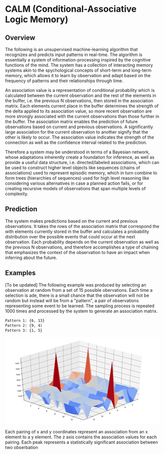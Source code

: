 # CALM (Conditional-Associative Logic Memory)

## Overview
The following is an unsupervised machine-learning algorithm that recognizes and predicts input patterns in real-time. The algorithm is essentially a system of information-processing inspired by the cognitive functions of the mind. The system has a collection of interacting memory systems akin to the spychological concepts of short-term and long-term memory, which allows it to learn by observation and adapt based on the frequency of patterns and their relationships through time. 

An association value is a representation of conditional probability which is calculated between the current observation and the rest of the elements in the buffer, i.e. the previous N observations, then stored in the association matrix. Each  elements current place in the buffer determines the strength of the delta applied to its association value, so more recent observation are more strongly associated with the current observations than those further in the buffer. The association matrix enables the prediction of future observations based on current and previous observations. A significantly large association for the current observation to another signify that the other is likely to occur. The association value indicates the strength of the connection as well as the confidence interval related to the prediction. 

Therefore a system may be understood in terms of a Bayesian network, whose adaptations inherently create a foundation for inference, as well as provide a useful data structure, i.e. directed/labeled associations, which can be used to construct higher level objects like sequences (chains of associations) used to represent episodic memory, which in turn combine to form trees (hierarchies of sequences) used for high level reasoning like considering various alternatives in case a planned action fails, or for creating recursive models of observations that span multiple levels of complexity.

## Prediction
The system makes predictions based on the current and previous observations. It takes the rows of the association matrix that correspond the with elements currently stored in the buffer and calculates a probability distribution over the possible events that could occur at the next observation. Each probability depends on the current observation as well as the previous N observations, and therefore accomplishes a type of chaining that emphasizes the context of the observation to have an impact when inferring about the future.

## Examples
[To be updated] The following example was produced by selecting an observation at random from a set of 15 possible obervations. Each time a selection is ade, there is a small chance that the observation will not be random but instead will be from a "pattern", a pair of observations representing some event to be learned. The sampling process is repeated 1000 times and processed by the system to generate an association matrix.

    Pattern 1: {6, 13}
    Pattern 2: {9, 4)
    Pattern 3: {1, 5}
    
 ![](https://github.com/CarsonScott/AutoMLN/blob/master/img/Figure_1.png)

Each pairing of x and y coordinates represent an association from an x element to a y element. The z axis contains the association values for each pairing. Each peak represents a statistically significant association between two obserbation

